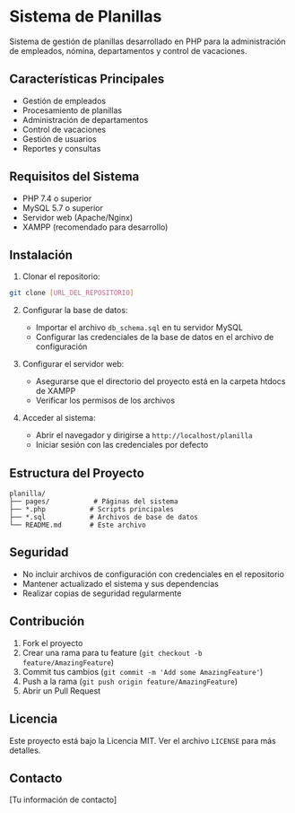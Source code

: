 # Sistema de Planillas

Sistema de gestión de planillas desarrollado en PHP para la administración de empleados, nómina, departamentos y control de vacaciones.

## Características Principales

- Gestión de empleados
- Procesamiento de planillas
- Administración de departamentos
- Control de vacaciones
- Gestión de usuarios
- Reportes y consultas

## Requisitos del Sistema

- PHP 7.4 o superior
- MySQL 5.7 o superior
- Servidor web (Apache/Nginx)
- XAMPP (recomendado para desarrollo)

## Instalación

1. Clonar el repositorio:
```bash
git clone [URL_DEL_REPOSITORIO]
```

2. Configurar la base de datos:
   - Importar el archivo `db_schema.sql` en tu servidor MySQL
   - Configurar las credenciales de la base de datos en el archivo de configuración

3. Configurar el servidor web:
   - Asegurarse que el directorio del proyecto está en la carpeta htdocs de XAMPP
   - Verificar los permisos de los archivos

4. Acceder al sistema:
   - Abrir el navegador y dirigirse a `http://localhost/planilla`
   - Iniciar sesión con las credenciales por defecto

## Estructura del Proyecto

```
planilla/
├── pages/           # Páginas del sistema
├── *.php           # Scripts principales
├── *.sql           # Archivos de base de datos
└── README.md       # Este archivo
```

## Seguridad

- No incluir archivos de configuración con credenciales en el repositorio
- Mantener actualizado el sistema y sus dependencias
- Realizar copias de seguridad regularmente

## Contribución

1. Fork el proyecto
2. Crear una rama para tu feature (`git checkout -b feature/AmazingFeature`)
3. Commit tus cambios (`git commit -m 'Add some AmazingFeature'`)
4. Push a la rama (`git push origin feature/AmazingFeature`)
5. Abrir un Pull Request

## Licencia

Este proyecto está bajo la Licencia MIT. Ver el archivo `LICENSE` para más detalles.

## Contacto

[Tu información de contacto]
